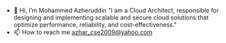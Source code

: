 - 👋 Hi, I’m Mohammed Azheruddin
"I am a Cloud Architect, responsible for designing and implementing scalable and secure cloud solutions that optimize performance, reliability, and cost-effectiveness."
- 📫 How to reach me azhar_cse2009@yahoo.com

<!---
azheruddin-cloud/azheruddin-cloud is a ✨ special ✨ repository because its `README.md` (this file) appears on your GitHub profile.
You can click the Preview link to take a look at your changes.
--->
